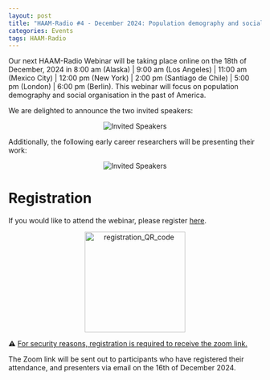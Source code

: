 ```yaml
---
layout: post
title: "HAAM-Radio #4 - December 2024: Population demography and social organisations in the past of the America"
categories: Events
tags: HAAM-Radio
---
```


Our next HAAM-Radio Webinar will be taking place online on the 18th of December, 2024 in 8:00 am (Alaska) | 9:00 am (Los Angeles) | 11:00 am (Mexico City) | 12:00 pm (New York) | 2:00 pm (Santiago de Chile) | 5:00 pm (London) | 6:00 pm (Berlin). This webinar will focus on population demography and social organisation in the past of America. 

We are delighted to announce the two invited speakers:

<p  align="middle">
<img src="{{ "assets/media/event_images/2024-12-12-event/Invited_Speakers_Dec24.png" | relative_url }}" alt="Invited Speakers" >
</p>

Additionally, the following early career researchers will be presenting their work:
<p  align="middle">
<img src="{{ "assets/media/event_images/2024-12-12-event/ECR_Speakers_Dec24.png" | relative_url }}" alt="Invited Speakers" >
</p>


# Registration 

If you would like to attend the webinar, please register [here](https://forms.gle/6sL5X9VQE1L6Z1ZHA). 

<p  align="middle">
<a href="https://forms.gle/6sL5X9VQE1L6Z1ZHA"><img src="{{ "assets/media/event_images/2024-12-12-event/registration_QR_code.png" | relative_url }}" alt="registration_QR_code" width="200px" height="200px" ></a>
</p>

⚠️ <u>For security reasons, registration is required to receive the zoom link.</u>

The Zoom link will be sent out to participants who have registered their attendance, and presenters via email on the 16th of December 2024.